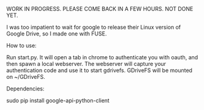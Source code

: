 WORK IN PROGRESS. PLEASE COME BACK IN A FEW HOURS. NOT DONE YET.

I was too impatient to wait for google to release their Linux version of Google 
Drive, so I made one with FUSE.

How to use:

Run start.py. It will open a tab in chrome to authenticate you with oauth, and then
spawn a local webserver. The webserver will capture your authentication code and use
it to start gdrivefs. GDriveFS will be mounted on ~/GDriveFS.

Dependencies:

sudo pip install google-api-python-client



